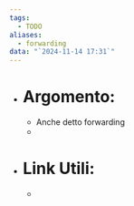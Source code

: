 ```yaml
---
tags:
  - TODO
aliases:
  - forwarding
data: "`2024-11-14 17:31`"
---
```

- # Argomento:
	- Anche detto forwarding
	- 
- # Link Utili:
	- 